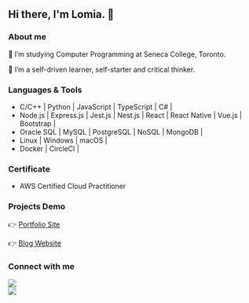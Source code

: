 ## Hi there, I'm Lomia. 👋

### About me
👀 I’m studying Computer Programming at Seneca College, Toronto.

🌱 I’m a self-driven learner, self-starter and critical thinker.

### Languages & Tools
- C/C++ | Python | JavaScript | TypeScript | C# |
- Node.js | Express.js | Jest.js | Nest.js | React | React Native | Vue.js | Bootstrap |
- Oracle SQL | MySQL | PostgreSQL | NoSQL | MongoDB |
- Linux | Windows | macOS |
- Docker | CircleCI |

### Certificate
- AWS Certified Cloud Practitioner

### Projects Demo
👉 [Portfolio Site](https://lomia-portfolio.netlify.app/)

👉 [Blog Website](https://troubled-ox-robe.cyclic.app/)

### Connect with me
<a href="mailto:lomia5w@gmail.com"><img src="https://img.shields.io/badge/-Gmail-grey?style=flat&logo=Gmail&logoColor=red"/></a>  
<a href="https://www.linkedin.com/in/lomiawu"><img src="https://img.shields.io/badge/-Lomia%20Wu%20-0077B5?style=flat&logo=Linkedin&logoColor=white"/></a>

<!---
LomiaW/LomiaW is a ✨ special ✨ repository because its `README.md` (this file) appears on your GitHub profile.
You can click the Preview link to take a look at your changes.
--->
